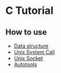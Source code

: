 # C Tutorial

## How to use

- [Data structure](https://github.com/YogaPan/c-tutorial/tree/master/data-structure)
- [Unix System Call](https://github.com/YogaPan/c-tutorial/tree/master/sysCall)
- [Unix Socket](https://github.com/YogaPan/c-tutorial/tree/master/socket)
- [Autotools](https://github.com/YogaPan/c-tutorial/tree/master/autotools)
